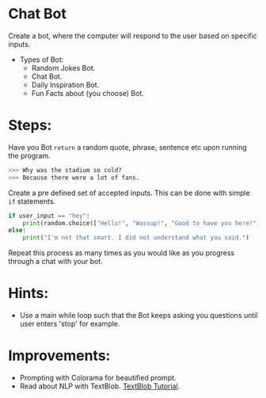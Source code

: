 # Chat Bot

Create a bot, where the computer will respond to the user based on specific inputs.
* Types of Bot:
    * Random Jokes Bot.
    * Chat Bot.
    * Daily Inspiration Bot.
    * Fun Facts about (you choose) Bot.

# Steps:
Have you Bot `return` a random quote, phrase, sentence etc upon running the program.
```python
>>> Why was the stadium so cold?
>>> Because there were a lot of fans.
```
Create a pre defined set of accepted inputs.
This can be done with simple `if` statements.
```python
if user_input == "hey":
    print(random.choice(["Hello!", "Wassup!", "Good to have you here!"])
else:
    print("I'm not that smart. I did not understand what you said.")
```
Repeat this process as many times as you would like as you progress through a chat with your bot.

# Hints:
  * Use a main while loop such that the Bot keeps asking you questions until user enters 'stop' for example.

# Improvements:
  * Prompting with Colorama for beautified prompt.
  * Read about NLP with TextBlob. [TextBlob Tutorial](https://www.analyticsvidhya.com/blog/2018/02/natural-language-processing-for-beginners-using-textblob/).
